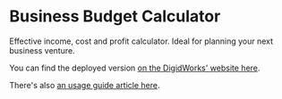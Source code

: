 # Business Budget Calculator
Effective income, cost and profit calculator. Ideal for planning your next business venture. 

You can find the deployed version [on the DigidWorks' website here](https://digidworks.com/tools/bbc "DigidWorks' Business Budget Calculator").

There's also [an usage guide article here](https://digidworks.com/tools/business-budget-calculator "DigidWorks' Business Budget Calculator Usage Guide").
